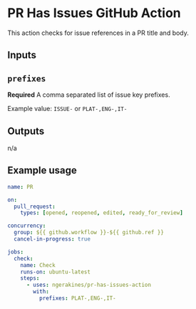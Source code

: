 # PR Has Issues GitHub Action

This action checks for issue references in a PR title and body.

## Inputs

## `prefixes`

**Required** A comma separated list of issue key prefixes.

Example value: `ISSUE-` or `PLAT-,ENG-,IT-`

## Outputs

n/a

## Example usage

```yaml
name: PR

on:
  pull_request:
    types: [opened, reopened, edited, ready_for_review]

concurrency:
  group: ${{ github.workflow }}-${{ github.ref }}
  cancel-in-progress: true

jobs:
  check:
    name: Check
    runs-on: ubuntu-latest
    steps:
      - uses: ngerakines/pr-has-issues-action
        with:
          prefixes: PLAT-,ENG-,IT-
```
